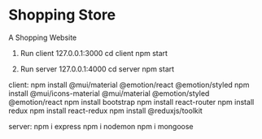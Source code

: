 # Shopping Store

A Shopping Website

1. Run client 127.0.0.1:3000
   cd client
   npm start

2. Run server 127.0.0.1:4000
   cd server
   npm start

client:
npm install @mui/material @emotion/react @emotion/styled
npm install @mui/icons-material @mui/material @emotion/styled @emotion/react
npm install bootstrap
npm install react-router
npm install redux
npm install react-redux
npm install @reduxjs/toolkit

server:
npm i express
npm i nodemon
npm i mongoose
